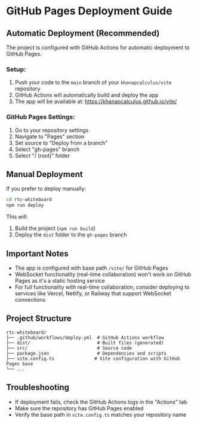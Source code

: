 # GitHub Pages Deployment Guide

## Automatic Deployment (Recommended)

The project is configured with GitHub Actions for automatic deployment to GitHub Pages.

### Setup:
1. Push your code to the `main` branch of your `khanapcalculus/vite` repository
2. GitHub Actions will automatically build and deploy the app
3. The app will be available at: https://khanapcalculus.github.io/vite/

### GitHub Pages Settings:
1. Go to your repository settings
2. Navigate to "Pages" section
3. Set source to "Deploy from a branch"
4. Select "gh-pages" branch
5. Select "/ (root)" folder

## Manual Deployment

If you prefer to deploy manually:

```bash
cd rtc-whiteboard
npm run deploy
```

This will:
1. Build the project (`npm run build`)
2. Deploy the `dist` folder to the `gh-pages` branch

## Important Notes

- The app is configured with base path `/vite/` for GitHub Pages
- WebSocket functionality (real-time collaboration) won't work on GitHub Pages as it's a static hosting service
- For full functionality with real-time collaboration, consider deploying to services like Vercel, Netlify, or Railway that support WebSocket connections

## Project Structure

```
rtc-whiteboard/
├── .github/workflows/deploy.yml  # GitHub Actions workflow
├── dist/                         # Built files (generated)
├── src/                          # Source code
├── package.json                  # Dependencies and scripts
├── vite.config.ts               # Vite configuration with GitHub Pages base
└── ...
```

## Troubleshooting

- If deployment fails, check the GitHub Actions logs in the "Actions" tab
- Make sure the repository has GitHub Pages enabled
- Verify the base path in `vite.config.ts` matches your repository name 